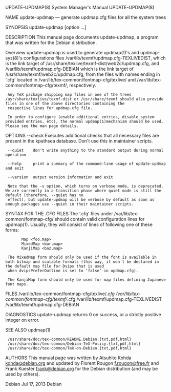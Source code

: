 UPDATE-UPDMAP(8)                                                                 System Manager's Manual                                                                 UPDATE-UPDMAP(8)

NAME
     update-updmap — generate updmap.cfg files for all the system trees

SYNOPSIS
     update-updmap [option ...]

DESCRIPTION
     This manual page documents update-updmap, a program that was written for the Debian distribution.

   Overview
     update-updmap is used to generate updmap(1)'s and updmap-sys(8)'s configurations files /var/lib/texmf/updmap.cfg-TEXLIVEDIST, which is the link target of
     /usr/share/texlive/texmf-dist/web2c/updmap.cfg, and /var/lib/texmf/updmap.cfg-DEBIAN which is the link target of /usr/share/texmf/web2c/updmap.cfg, from the files with names ending
     in ‘.cfg’ located in /var/lib/tex-common/fontmap-cfg/texlive/ and /var/lib/tex-common/fontmap-cfg/texmf/, respectively.

     Any TeX package shipping map files in one of the trees /usr/share/texlive/texmf-dist or /usr/share/texmf should also provide files in one of the above directories containing the
     respective lines for updmap.cfg file.

     In order to configure (enable additional entries, disable system provided entries, etc), the normal updmap(1)mechanism should be used. Please see the man page details.

OPTIONS
     --check    Executes additional checks that all necessary files are present in the kpathsea database. Don't use this in maintainer scripts.

     --quiet    don't write anything to the standard output during normal operation

     --help     print a summary of the command-line usage of update-updmap and exit

     --version  output version information and exit

     Note that the -v option, which turns on verbose mode, is deprecated.  We are currently in a transition phase where quiet mode is still the default (therefore, --quiet has no
     effect), but update-updmap will be verbose by default as soon as enough packages use --quiet in their maintainer scripts.

SYNTAX FOR THE .CFG FILES
     The ‘.cfg’ files under /var/lib/tex-common/fontmap-cfg/ should contain valid configuration lines for updmap(1).  Usually, they will consist of lines of following one of these
     forms:

           Map <foo.map>
           MixedMap <bar.map>
           KanjiMap <baz.map>

     The MixedMap form should only be used if the font is available in both bitmap and scalable formats (this way, it won't be declared in the default map file for Dvips that is used
     when dvipsPreferOutline is set to ‘false’ in updmap.cfg).

     The KanjiMap form should only be used for map files defining Japanese font maps.

FILES
     /var/lib/tex-common/fontmap-cfg/texlive/*.cfg
     /var/lib/tex-common/fontmap-cfg/texmf/*.cfg
     /var/lib/texmf/updmap.cfg-TEXLIVEDIST
     /var/lib/texmf/updmap.cfg-DEBIAN

DIAGNOSTICS
     update-updmap returns 0 on success, or a strictly positive integer on error.

SEE ALSO
     updmap(1)

     /usr/share/doc/tex-common/README.Debian.{txt,pdf,html}
     /usr/share/doc/tex-common/Debian-TeX-Policy.{txt,pdf,html}
     /usr/share/doc/tex-common/TeX-on-Debian.{txt,pdf,html}

AUTHORS
     This manual page was written by Atsuhito Kohda <kohda@debian.org> and updated by Florent Rougon <f.rougon@free.fr> and Frank Kuester <frank@debian.org> for the Debian distribution
     (and may be used by others).

Debian                                                                                 Jul 17, 2013                                                                                Debian
